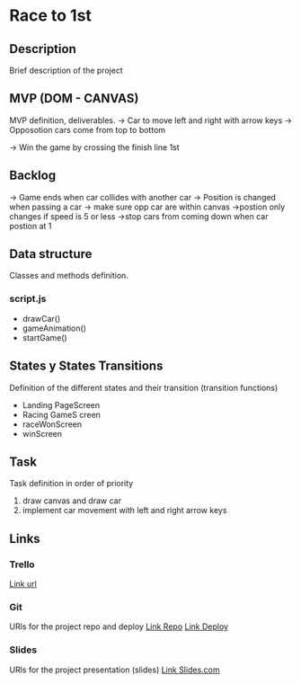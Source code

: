 # Race to 1st

## Description

Brief description of the project

## MVP (DOM - CANVAS)

MVP definition, deliverables.
-> Car to move left and right with arrow keys
-> Opposotion cars come from top to bottom

-> Win the game by crossing the finish line 1st

## Backlog

-> Game ends when car collides with another car
-> Position is changed when passing a car
-> make sure opp car are within canvas
->postion only changes if speed is 5 or less
->stop cars from coming down when car postion at 1

## Data structure

Classes and methods definition.

### script.js

- drawCar()
- gameAnimation()
- startGame()

## States y States Transitions

Definition of the different states and their transition (transition functions)

- Landing PageScreen
- Racing GameS creen
- raceWonScreen
- winScreen

## Task

Task definition in order of priority

1. draw canvas and draw car
2. implement car movement with left and right arrow keys

## Links

### Trello

[Link url](https://trello.com)

### Git

URls for the project repo and deploy
[Link Repo](http://github.com)
[Link Deploy](http://github.com)

### Slides

URls for the project presentation (slides)
[Link Slides.com](https://docs.google.com/presentation/d/1vf8zApHikXjzpNxMybDhUfnNwumqBeZMUI82ZIKPr4Q/edit?usp=sharing)
